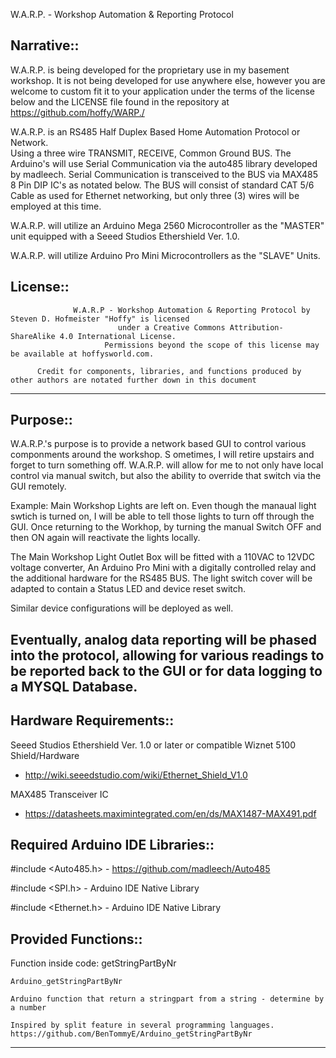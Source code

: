 W.A.R.P. - Workshop Automation & Reporting Protocol

Narrative::
------------------------------------------------------------------------------------------------------------------------------------
W.A.R.P. is being developed for the proprietary use in my basement workshop.  It is not being developed for use anywhere else,
however you are welcome to custom fit it to your application under the terms of the license below and the LICENSE file
found in the repository at https://github.com/hoffy/WARP./
  
W.A.R.P. is an RS485 Half Duplex Based Home Automation Protocol or Network.  
Using a three wire TRANSMIT, RECEIVE, Common Ground BUS.  The Arduino's will use Serial Communication via the auto485 library developed
by madleech.  Serial Communication is transceived to the BUS via MAX485 8 Pin DIP IC's as notated below.  The BUS will consist of standard CAT 5/6 Cable as used for Ethernet networking, but only three (3) wires will be employed at this time.
  
W.A.R.P. will utilize an Arduino Mega 2560 Microcontroller as the "MASTER" unit equipped with a Seeed Studios Ethershield Ver. 1.0.

W.A.R.P. will utilize Arduino Pro Mini Microcontrollers as the "SLAVE" Units.

License::
------------------------------------------------------------------------------------------------------------------------------------
                  W.A.R.P - Workshop Automation & Reporting Protocol by Steven D. Hofmeister "Hoffy" is licensed 
                            under a Creative Commons Attribution-ShareAlike 4.0 International License.        
                         Permissions beyond the scope of this license may be available at hoffysworld.com.
                         
          Credit for components, libraries, and functions produced by other authors are notated further down in this document

------------------------------------------------------------------------------------------------------------------------------------

Purpose::
-------------------------------------------------------------------------------------------------------------------------------------
W.A.R.P.'s purpose is to provide a network based GUI to control various componments around the workshop.  S
ometimes, I will retire upstairs and forget to turn something off.  W.A.R.P. will allow for me to not only have local control via 
manual switch, but also the ability to override that switch via the GUI remotely.

Example:  Main Workshop Lights are left on.  Even though the manaual light swtich is turned on, I will be able to tell those lights 
to turn off through the GUI.  Once returning to the Workhop, by turning the manual Switch OFF and then ON again will reactivate the
lights locally.

The Main Workshop Light Outlet Box will be fitted with a 110VAC to 12VDC voltage converter, An Arduino Pro Mini with a digitally
controlled relay and the additional hardware for the RS485 BUS.  The light switch cover will be adapted to contain a Status LED and
device reset switch.

Similar device configurations will be deployed as well.

Eventually, analog data reporting will be phased into the protocol, allowing for various readings to be reported back to the GUI
or for data logging to a MYSQL Database.
-------------------------------------------------------------------------------------------------------------------------------------

Hardware Requirements::
------------------------------------------------------------------------------------------------------------------------------------
  Seeed Studios Ethershield Ver. 1.0 or later or compatible Wiznet 5100 Shield/Hardware 
  - http://wiki.seeedstudio.com/wiki/Ethernet_Shield_V1.0

  MAX485 Transceiver IC 
  - https://datasheets.maximintegrated.com/en/ds/MAX1487-MAX491.pdf

Required Arduino IDE Libraries:: 
-------------------------------------------------------------------------------------------------------------------------------------
  #include <Auto485.h> - https://github.com/madleech/Auto485
  
  #include <SPI.h> - Arduino IDE Native Library
  
  #include <Ethernet.h> - Arduino IDE Native Library


Provided Functions:: 
-------------------------------------------------------------------------------------------------------------------------------------

  Function inside code: getStringPartByNr 

    Arduino_getStringPartByNr

    Arduino function that return a stringpart from a string - determine by a number

    Inspired by split feature in several programming languages.
    https://github.com/BenTommyE/Arduino_getStringPartByNr


-------------------------------------------------------------------------------------------------------------------------------------
